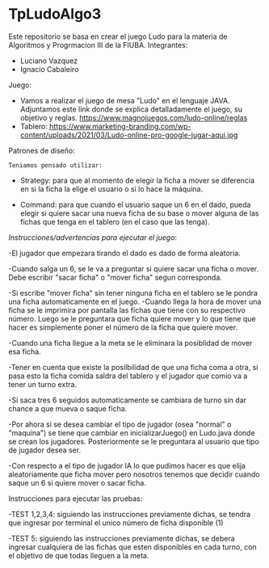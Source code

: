 # TpLudoAlgo3
Este repositorio se basa en crear el juego Ludo para la materia de Algoritmos y Progrmacion III de la FIUBA.
Integrantes: 
- Luciano Vazquez
- Ignacio Cabaleiro


Juego: 

- Vamos a realizar el juego de mesa "Ludo" en el lenguaje JAVA.
  Adjuntamos este link donde se explica detalladamente el juego, su objetivo y reglas.
  https://www.magnojuegos.com/ludo-online/reglas
- Tablero: https://www.marketing-branding.com/wp-content/uploads/2021/03/Ludo-online-pro-google-jugar-aqui.jpg



Patrones de diseño:

    Teniamos pensado utilizar:
    
  - Strategy: para que al momento de elegir la ficha a mover se diferencia en si la ficha la elige el usuario o si lo hace la máquina.
  
  - Command: para que cuando el usuario saque un 6 en el dado, pueda elegir si quiere sacar una nueva ficha de su base o mover alguna de las fichas que tenga en el           tablero (en el caso que las tenga).


*_Instrucciones/advertencias para ejecutar el juego_*:
  
  -El jugador que empezara tirando el dado es dado de forma aleatoria.
  
  -Cuando salga un 6, se le va a preguntar si quiere sacar una ficha o mover. Debe escribir "sacar ficha" o "mover ficha" segun corresponda.
  
  -Si escribe "mover ficha" sin tener ninguna ficha en el tablero se le pondra una ficha automaticamente en el juego.
  -Cuando llega la hora de mover una ficha se le imprimira por pantalla las fichas que tiene con su respectivo número. Luego se le preguntara que ficha quiere mover y  lo que tiene que hacer es simplemente poner el número de la ficha que quiere mover.
  
  -Cuando una ficha llegue a la meta se le eliminara la posiblidad de mover esa ficha.
  
  -Tener en cuenta que existe la posilbilidad de que una ficha coma a otra, si pasa esto la ficha comida saldra del tablero y el jugador que comio va a tener un turno extra.
  
  -Si saca tres 6 seguidos automaticamente se cambiara de turno sin dar chance a que mueva o saque ficha.
  
  -Por ahora si se desea cambiar el tipo de jugador (osea "normal" o "maquina") se tiene que cambiar en inicializarJuego() en Ludo.java donde se crean los jugadores. Posteriormente se le preguntara al usuario que tipo de jugador desea ser. 
  
  -Con respecto a el tipo de jugador IA lo que pudimos hacer es que elija aleatoriamente que ficha mover pero nosotros tenemos que decidir cuando saque un 6 si quiere mover o sacar ficha.


Instrucciones para ejecutar las pruebas: 

-TEST 1,2,3,4: siguiendo las instrucciones previamente dichas, se tendra que ingresar por terminal el unico número de ficha disponible (1)

-TEST 5: siguiendo las instrucciones previamente dichas, se debera ingresar cualquiera de las fichas que esten disponibles en cada turno, con el objetivo de que todas lleguen a la meta.

  
